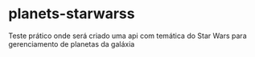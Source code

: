 # planets-starwarss
Teste prático onde será criado uma api com temática do Star Wars para gerenciamento de planetas da galáxia
